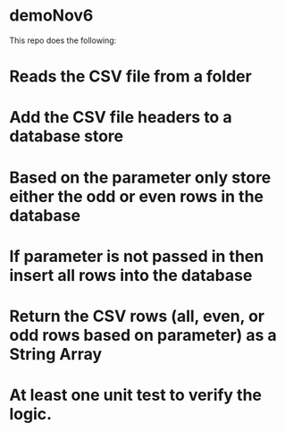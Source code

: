 # demoNov6

This repo does the following:
# Reads the CSV file from a folder
# Add the CSV file headers to a database store
# Based on the parameter only store either the odd or even rows in the database
# If parameter is not passed in then insert all rows into the database
# Return the CSV rows (all, even, or odd rows based on parameter) as a String Array
# At least one unit test to verify the logic.

